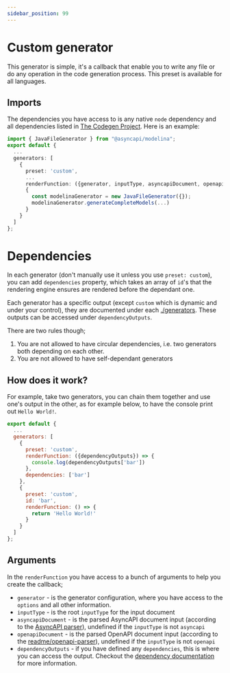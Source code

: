 ```yaml
---
sidebar_position: 99
---
```


# Custom generator

This generator is simple, it's a callback that enable you to write any file or do any operation in the code generation process. This preset is available for all languages.

## Imports

The dependencies you have access to is any native `node` dependency and all dependencies listed in [The Codegen Project](https://github.com/the-codegen-project/cli/blob/8b8fa6f0c5b0c0c63515a8ca439f72872815f491/package.json#L9). Here is an example:

```ts
import { JavaFileGenerator } from "@asyncapi/modelina";
export default {
  ...
  generators: [
    {
      preset: 'custom',
      ...
      renderFunction: ({generator, inputType, asyncapiDocument, openapiDocument, dependencyOutputs}) 
      {
        const modelinaGenerator = new JavaFileGenerator({});
        modelinaGenerator.generateCompleteModels(...)
      }
    }
  ]
};
```

# Dependencies

In each generator (don't manually use it unless you use `preset: custom`), you can add `dependencies` property, which takes an array of `id`'s that the rendering engine ensures are rendered before the dependant one. 

Each generator has a specific output (except `custom` which is dynamic and under your control), they are documented under each [./generators](./README.md). These outputs can be accessed under `dependencyOutputs`.

There are two rules though;

1. You are not allowed to have circular dependencies, i.e. two generators both depending on each other.
2. You are not allowed to have self-dependant generators

## How does it work?

For example, take two generators, you can chain them together and use one's output in the other, as for example below, to have the console print out `Hello World!`.
```js
export default {
  ...
  generators: [
    {
      preset: 'custom',
      renderFunction: ({dependencyOutputs}) => {
        console.log(dependencyOutputs['bar'])
      },
      dependencies: ['bar']
    },
    {
      preset: 'custom',
      id: 'bar',
      renderFunction: () => {
        return 'Hello World!'
      }
    }
  ]
};
```

## Arguments
In the `renderFunction` you have access to a bunch of arguments to help you create the callback;

- `generator` - is the generator configuration, where you have access to the `options` and all other information.
- `inputType` - is the root `inputType` for the input document
- `asyncapiDocument` - is the parsed AsyncAPI document input (according to the [AsyncAPI parser](https://github.com/asyncapi/parser-js/)), undefined if the `inputType` is not `asyncapi`
- `openapiDocument` - is the parsed OpenAPI document input (according to the [readme/openapi-parser](https://github.com/readmeio/oas)), undefined if the `inputType` is not `openapi`
- `dependencyOutputs` - if you have defined any `dependencies`, this is where you can access the output. Checkout the [dependency documentation](#dependencies) for more information.